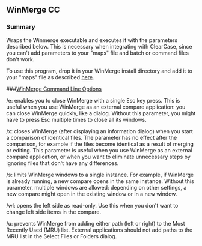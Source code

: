 ## WinMerge CC

### Summary

Wraps the Winmerge executable and executes it with the parameters described below. This is necessary when integrating with ClearCase, since you can't add parameters to your "maps" file and batch or command files don't work.

To use this program, drop it in your WinMerge install directory and add it to your "maps" file as described [here](http://stackoverflow.com/questions/3297834/how-do-i-integrate-beyond-compare-with-clearcase/3298184#3298184).

###[WinMerge Command Line Options](http://manual.winmerge.org/CommandLine.html)

/e: enables you to close WinMerge with a single Esc key press. This is useful when you use
WinMerge as an external compare application: you can close WinMerge quickly, like a dialog.
Without this parameter, you might have to press Esc multiple times to close all its windows.

/x: closes WinMerge (after displaying an information dialog) when you start a comparison of
identical files. The parameter has no effect after the comparison, for example if the files
become identical as a result of merging or editing. This parameter is useful when you use
WinMerge as an external compare application, or when you want to eliminate unnecessary steps by
ignoring files that don't have any differences.

/s: limits WinMerge windows to a single instance. For example, if WinMerge is already running, a
new compare opens in the same instance. Without this parameter, multiple windows are allowed:
depending on other settings, a new compare might open in the existing window or in a new window.

/wl: opens the left side as read-only. Use this when you don't want to change left side items in
the compare.

/u: prevents WinMerge from adding either path (left or right) to the Most Recently Used (MRU)
list. External applications should not add paths to the MRU list in the Select Files or Folders
dialog.

